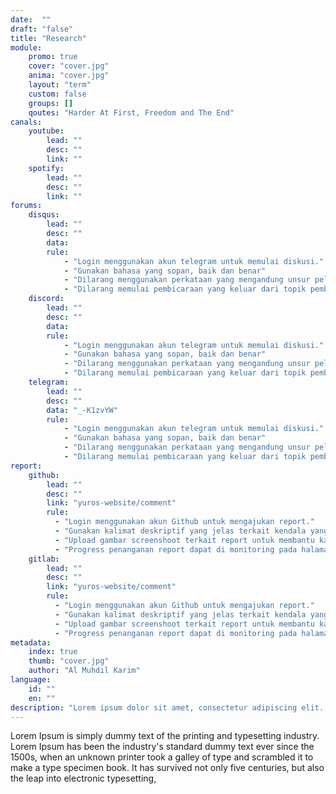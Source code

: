 ```yaml
---
date:  ""
draft: "false"
title: "Research"
module:
    promo: true
    cover: "cover.jpg"
    anima: "cover.jpg"
    layout: "term"
    custom: false
    groups: []
    qoutes: "Harder At First, Freedom and The End"
canals:
    youtube:
        lead: ""
        desc: ""
        link: ""
    spotify:
        lead: ""
        desc: ""
        link: ""
forums:
    disqus:
        lead: ""
        desc: ""
        data:
        rule:
            - "Login menggunakan akun telegram untuk memulai diskusi."
            - "Gunakan bahasa yang sopan, baik dan benar"
            - "Dilarang menggunakan perkataan yang mengandung unsur pelecehan, cacian dan merendahkan aggota forum lain."
            - "Dilarang memulai pembicaraan yang keluar dari topik pembahasan."
    discord:
        lead: ""
        desc: ""
        data:
        rule:
            - "Login menggunakan akun telegram untuk memulai diskusi."
            - "Gunakan bahasa yang sopan, baik dan benar"
            - "Dilarang menggunakan perkataan yang mengandung unsur pelecehan, cacian dan merendahkan aggota forum lain."
            - "Dilarang memulai pembicaraan yang keluar dari topik pembahasan."
    telegram:
        lead: ""
        desc: ""
        data: "_-K1zvYW"
        rule:
            - "Login menggunakan akun telegram untuk memulai diskusi."
            - "Gunakan bahasa yang sopan, baik dan benar"
            - "Dilarang menggunakan perkataan yang mengandung unsur pelecehan, cacian dan merendahkan aggota forum lain."
            - "Dilarang memulai pembicaraan yang keluar dari topik pembahasan."
report:
    github:
        lead: ""
        desc: ""
        link: "yuros-website/comment"
        rule:
          - "Login menggunakan akun Github untuk mengajukan report."
          - "Gunakan kalimat deskriptif yang jelas terkait kendala yang dihadapi dalam pengajuan report"
          - "Upload gambar screenshoot terkait report untuk membantu kami dalam penanganan report"
          - "Progress penanganan report dapat di monitoring pada halaman github course."
    gitlab:
        lead: ""
        desc: ""
        link: "yuros-website/comment"
        rule:
          - "Login menggunakan akun Github untuk mengajukan report."
          - "Gunakan kalimat deskriptif yang jelas terkait kendala yang dihadapi dalam pengajuan report"
          - "Upload gambar screenshoot terkait report untuk membantu kami dalam penanganan report"
          - "Progress penanganan report dapat di monitoring pada halaman github course."
metadata:
    index: true
    thumb: "cover.jpg"
    author: "Al Muhdil Karim"
language:
    id: ""
    en: ""
description: "Lorem ipsum dolor sit amet, consectetur adipiscing elit. Etiam aliquam libero et magna suscipit vestibulum. Suspendisse condimentum ipsum vel mi luctus, nec ornare est porttitor."
---
```


Lorem Ipsum is simply dummy text of the printing and typesetting industry. Lorem Ipsum has been the industry's standard dummy text ever since the 1500s, when an unknown printer took a galley of type and scrambled it to make a type specimen book. It has survived not only five centuries, but also the leap into electronic typesetting,